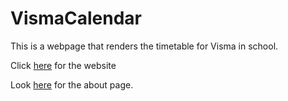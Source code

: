 # VismaCalendar
This is a webpage that renders the timetable for Visma in school.

Click [here](https://visma-calendar.herokuapp.com/) for the website

Look [here](https://visma-calendar.herokuapp.com/about) for the about page.
